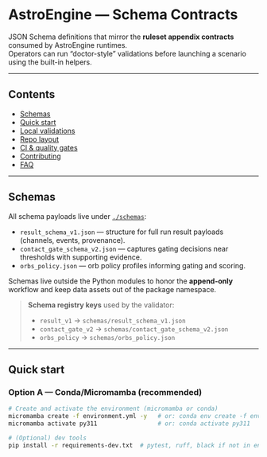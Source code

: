 # AstroEngine — Schema Contracts

JSON Schema definitions that mirror the **ruleset appendix contracts** consumed by AstroEngine runtimes.  
Operators can run “doctor-style” validations before launching a scenario using the built-in helpers.

---

## Contents

- [Schemas](#schemas)
- [Quick start](#quick-start)
- [Local validations](#local-validations)
- [Repo layout](#repo-layout)
- [CI & quality gates](#ci--quality-gates)
- [Contributing](#contributing)
- [FAQ](#faq)

---

## Schemas

All schema payloads live under [`./schemas`](./schemas):

- `result_schema_v1.json` — structure for full run result payloads (channels, events, provenance).
- `contact_gate_schema_v2.json` — captures gating decisions near thresholds with supporting evidence.
- `orbs_policy.json` — orb policy profiles informing gating and scoring.

Schemas live outside the Python modules to honor the **append-only** workflow and keep data assets out of the package namespace.

> **Schema registry keys** used by the validator:
> - `result_v1` → `schemas/result_schema_v1.json`  
> - `contact_gate_v2` → `schemas/contact_gate_schema_v2.json`  
> - `orbs_policy` → `schemas/orbs_policy.json`

---

## Quick start

### Option A — Conda/Micromamba (recommended)

```bash
# Create and activate the environment (micromamba or conda)
micromamba create -f environment.yml -y   # or: conda env create -f environment.yml
micromamba activate py311                 # or: conda activate py311

# (Optional) dev tools
pip install -r requirements-dev.txt  # pytest, ruff, black if not in environment.yml
